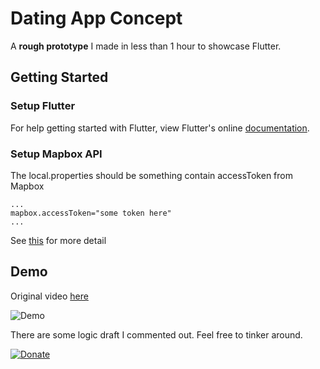 # Dating App Concept

A **rough prototype** I made in less than 1 hour to showcase Flutter.

## Getting Started

### Setup Flutter
For help getting started with Flutter, view Flutter's online
[documentation](https://flutter.io/).

### Setup Mapbox API
The local.properties should be something contain accessToken from Mapbox

```
...
mapbox.accessToken="some token here"
...
```

See [this](https://github.com/mapbox/flutter-mapbox-gl) for more detail
## Demo
Original video [here](https://www.facebook.com/shecodesvietnam/videos/235078517273551/)


![Demo](demo.gif)


There are some logic draft I commented out. Feel free to tinker around.


[![Donate](https://img.shields.io/badge/Donate-PayPal-green.svg)](https://www.paypal.com/cgi-bin/webscr?cmd=_s-xclick&hosted_button_id=C44YKYMVNL4TA)